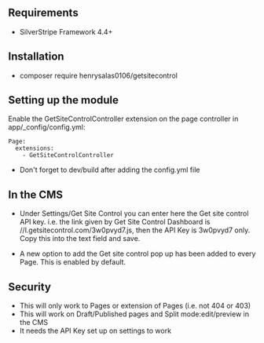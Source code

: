 ## Requirements ##

 * SilverStripe Framework 4.4+

## Installation

* composer require henrysalas0106/getsitecontrol

## Setting up the module

Enable the GetSiteControlController extension on the page controller in app/_config/config.yml:

	Page:
	  extensions:
	    - GetSiteControlController

* Don't forget to dev/build after adding the config.yml file

## In the CMS

* Under Settings/Get Site Control you can enter here the Get site control API key. i.e. the link given by Get Site Control Dashboard is //l.getsitecontrol.com/3w0pvyd7.js, then the API Key is 3w0pvyd7 only. Copy this into the text field and save.

* A new option to add the Get site control pop up has been added to every Page. This is enabled by default.

## Security

* This will only work to Pages or extension of Pages (i.e. not 404 or 403)
* This will work on Draft/Published pages and Split mode:edit/preview in the CMS
* It needs the API Key set up on settings to work
